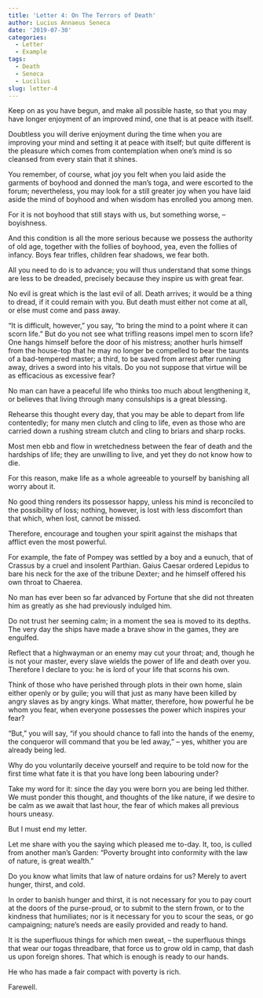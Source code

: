 ```yaml
---
title: 'Letter 4: On The Terrors of Death'
author: Lucius Annaeus Seneca
date: '2019-07-30'
categories:
  - Letter
  - Example
tags:
  - Death
  - Seneca
  - Lucilius
slug: letter-4
---
```


Keep on as you have begun, and make all possible haste, so that you may have longer enjoyment of an improved mind, one that is at peace with itself.

Doubtless you will derive enjoyment during the time when you are improving your mind and setting it at peace with itself; but quite different is the pleasure which comes from contemplation when one’s mind is so cleansed from every stain that it shines.

You remember, of course, what joy you felt when you laid aside the garments of boyhood and donned the man’s toga, and were escorted to the forum; nevertheless, you may look for a still greater joy when you have laid aside the mind of boyhood and when wisdom has enrolled you among men.

For it is not boyhood that still stays with us, but something worse, – boyishness.

And this condition is all the more serious because we possess the authority of old age, together with the follies of boyhood, yea, even the follies of infancy. Boys fear trifles, children fear shadows, we fear both.

All you need to do is to advance; you will thus understand that some things are less to be dreaded, precisely because they inspire us with great fear.

No evil is great which is the last evil of all. Death arrives; it would be a thing to dread, if it could remain with you. But death must either not come at all, or else must come and pass away.

“It is difficult, however,” you say, “to bring the mind to a point where it can scorn life.” But do you not see what trifling reasons impel men to scorn life? One hangs himself before the door of his mistress; another hurls himself from the house-top that he may no longer be compelled to bear the taunts of a bad-tempered master; a third, to be saved from arrest after running away, drives a sword into his vitals. Do you not suppose that virtue will be as efficacious as excessive fear?

No man can have a peaceful life who thinks too much about lengthening it, or believes that living through many consulships is a great blessing.

Rehearse this thought every day, that you may be able to depart from life contentedly; for many men clutch and cling to life, even as those who are carried down a rushing stream clutch and cling to briars and sharp rocks.

Most men ebb and flow in wretchedness between the fear of death and the hardships of life; they are unwilling to live, and yet they do not know how to die.

For this reason, make life as a whole agreeable to yourself by banishing all worry about it.

No good thing renders its possessor happy, unless his mind is reconciled to the possibility of loss; nothing, however, is lost with less discomfort than that which, when lost, cannot be missed.

Therefore, encourage and toughen your spirit against the mishaps that afflict even the most powerful.

For example, the fate of Pompey was settled by a boy and a eunuch, that of Crassus by a cruel and insolent Parthian. Gaius Caesar ordered Lepidus to bare his neck for the axe of the tribune Dexter; and he himself offered his own throat to Chaerea.

No man has ever been so far advanced by Fortune that she did not threaten him as greatly as she had previously indulged him.

Do not trust her seeming calm; in a moment the sea is moved to its depths. The very day the ships have made a brave show in the games, they are engulfed.

Reflect that a highwayman or an enemy may cut your throat; and, though he is not your master, every slave wields the power of life and death over you. Therefore I declare to you: he is lord of your life that scorns his own.

Think of those who have perished through plots in their own home, slain either openly or by guile; you will that just as many have been killed by angry slaves as by angry kings. What matter, therefore, how powerful he be whom you fear, when everyone possesses the power which inspires your fear?

“But,” you will say, “if you should chance to fall into the hands of the enemy, the conqueror will command that you be led away,” – yes, whither you are already being led.

Why do you voluntarily deceive yourself and require to be told now for the first time what fate it is that you have long been labouring under?

Take my word for it: since the day you were born you are being led thither. We must ponder this thought, and thoughts of the like nature, if we desire to be calm as we await that last hour, the fear of which makes all previous hours uneasy.

But I must end my letter.

Let me share with you the saying which pleased me to-day. It, too, is culled from another man’s Garden: “Poverty brought into conformity with the law of nature, is great wealth.”

Do you know what limits that law of nature ordains for us? Merely to avert hunger, thirst, and cold.

In order to banish hunger and thirst, it is not necessary for you to pay court at the doors of the purse-proud, or to submit to the stern frown, or to the kindness that humiliates; nor is it necessary for you to scour the seas, or go campaigning; nature’s needs are easily provided and ready to hand.

It is the superfluous things for which men sweat, – the superfluous things that wear our togas threadbare, that force us to grow old in camp, that dash us upon foreign shores. That which is enough is ready to our hands.

He who has made a fair compact with poverty is rich.

Farewell.
